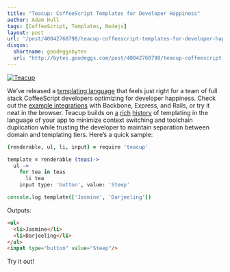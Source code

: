 ```yaml
---
title: "Teacup: CoffeeScript Templates for Developer Happiness"
author: Adam Hull
tags: [CoffeeScript, Templates, Nodejs]
layout: post
url: '/post/40042760798/teacup-coffeescript-templates-for-developer-happiness'
disqus:
  shortname: goodeggsbytes
  url: "http://bytes.goodeggs.com/post/40042760798/teacup-coffeescript-templates-for-developer-happiness"
---
```

[![Teacup](https://raw.github.com/goodeggs/teacup/master/docs/teacup.jpg)](http://goodeggs.github.com/teacup/)

We&#8217;ve released a [templating language](http://goodeggs.github.com/teacup/) that feels just right for a team of full stack CoffeeScript developers optimizing for developer happiness.  Check out the [example integrations](http://goodeggs.github.com/teacup/#getting-started) with Backbone, Express, and Rails, or try it neat in the browser.  Teacup builds on [a](https://github.com/mark-hahn/drykup) [rich](https://github.com/markaby/markaby) [history](https://github.com/mauricemach/coffeekup) of templating in the language of your app to minimize context switching and toolchain duplication while trusting the developer to maintain separation between domain and templating tiers.  Here&#8217;s a quick sample:

```coffee
{renderable, ul, li, input} = require 'teacup'

template = renderable (teas)->
  ul ->
    for tea in teas
      li tea
    input type: 'button', value: 'Steep'

console.log template(['Jasmine', 'Darjeeling'])
```

Outputs:
``` html
<ul>
  <li>Jasmine</li>
  <li>Darjeeling</li>
</ul>
<input type="button" value="Steep"/>
```

Try it out!